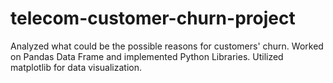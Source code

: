 # telecom-customer-churn-project
Analyzed what could be the possible reasons for customers' churn. Worked on Pandas Data Frame and implemented Python Libraries. Utilized matplotlib for data visualization.
